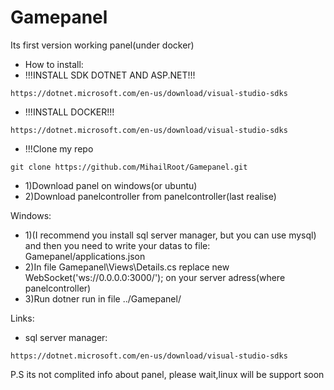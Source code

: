 # Gamepanel
Its first version working panel(under docker)
- How to install:
- !!!INSTALL SDK DOTNET AND ASP.NET!!!
~~~
https://dotnet.microsoft.com/en-us/download/visual-studio-sdks
~~~
- !!!INSTALL DOCKER!!!
~~~
https://dotnet.microsoft.com/en-us/download/visual-studio-sdks
~~~
- !!!Clone my repo 
~~~
git clone https://github.com/MihailRoot/Gamepanel.git
~~~

- 1)Download panel on windows(or ubuntu)
- 2)Download panelcontroller from panelcontroller(last realise)

Windows:
- 1)(I recommend you install sql server manager, but you can use mysql) and then you need to write your datas to file: Gamepanel/applications.json
- 2)In file Gamepanel\Views\Details.cs replace new WebSocket('ws://0.0.0.0:3000/'); on your server adress(where panelcontroller) 
- 3)Run dotner run in file ../Gamepanel/

Links:
- sql server manager:
~~~
https://dotnet.microsoft.com/en-us/download/visual-studio-sdks
~~~


P.S its not complited info about panel, please wait,linux will be support soon
